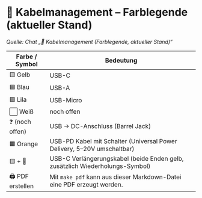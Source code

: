 # 🧵 Kabelmanagement – Farblegende (aktueller Stand)

*Quelle: Chat „🧵 Kabelmanagement (Farblegende, aktueller Stand)“*

| Farbe / Symbol | Bedeutung |
|----------------|-----------|
| 🟨 Gelb        | USB-C |
| 🟦 Blau        | USB-A |
| 🟪 Lila        | USB-Micro |
| ⬜ Weiß        | noch offen |
| ❓ (noch offen) | USB → DC-Anschluss (Barrel Jack) |
| 🟧 Orange      | USB-PD Kabel mit Schalter (Universal Power Delivery, 5–20V umschaltbar) |
| 🟨 + 🔁        | USB-C Verlängerungskabel (beide Enden gelb, zusätzlich Wiederholungs-Symbol) |
| 🖨️ PDF erstellen | Mit `make pdf` kann aus dieser Markdown-Datei eine PDF erzeugt werden. |
